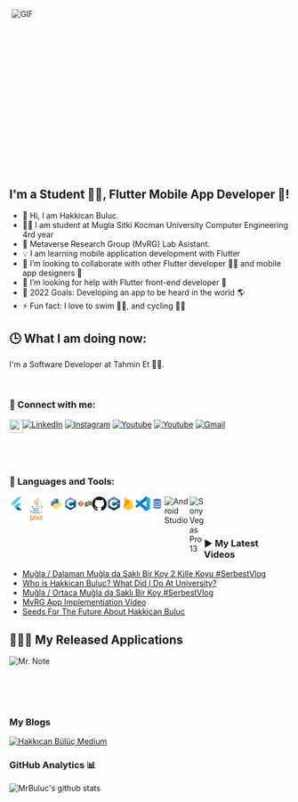 <img align="right" alt="GIF" src="https://miro.medium.com/max/900/1*ADxa8DAu2pT66Nv3roRsvA.gif" width="500" height="320" />

## I'm a Student 👨‍🎓, Flutter Mobile App Developer 📱!
- 👋 Hi, I am Hakkican Buluc.
- 👨‍🎓 I am student at Mugla Sitki Kocman University Computer Engineering 4rd year
- 🥼 Metaverse Research Group (MvRG) Lab Asistant.
- 💡 I am learning mobile application development with Flutter
- 👯 I’m looking to collaborate with other Flutter developer 👩‍💻 and mobile app designers 🎨
- 🤔 I’m looking for help with Flutter front-end developer 🎨
- 🥅 2022 Goals: Developing an app to be heard in the world 🌎
- ⚡ Fun fact: I love to swim 🏊‍♀️, and cycling 🚴‍♀️

## 🕒 What I am doing now:
I'm a Software Developer at Tahmin Et 👩‍💻.

<br />

### 📩 Connect with me:

[![LinkedIn](https://img.shields.io/badge/LinkedIn-0077B5?style=for-the-badge&logo=linkedin&logoColor=white)][linkedin]
[![Instagram](https://img.shields.io/badge/Instagram-E4405F?style=for-the-badge&logo=instagram&logoColor=white)][instagram]
[![Youtube](https://img.shields.io/badge/YouTube-red?style=for-the-badge&logo=youtube&logoColor=white)][youtube1]
[![Youtube](https://img.shields.io/badge/YouTube-red?style=for-the-badge&logo=youtube&logoColor=white)][youtube2]
[<img align="left" height="24" width="24" src="https://indirup.com/wp-content/uploads/2021/01/telegramindir.png" />][telegram]
[![Gmail](https://img.shields.io/badge/Gmail-D14836?style=for-the-badge&logo=gmail&logoColor=white)][gmail]


<br />

[linkedin]: https://www.linkedin.com/in/hakkıcan-bülüç-967383199/
[instagram]: https://www.instagram.com/mrbuluc/
[youtube1]: https://www.youtube.com/@TheHkcblc
[youtube2]: https://www.youtube.com/@Mr-Buluc
[telegram]: https://t.me/MrBuluc
[gmail]: mailto:hkcblc@gmail.com
<br />

### 🔧 Languages and Tools:

[<img align="left" alt="Flutter" width="26px" src="https://raw.githubusercontent.com/github/explore/cebd63002168a05a6a642f309227eefeccd92950/topics/flutter/flutter.png" />][flutter]
[<img align="left" alt="Java" width="45px" src="https://raw.githubusercontent.com/github/explore/cebd63002168a05a6a642f309227eefeccd92950/topics/java/java.png" />][java]
[<img align="left" alt="Python" width="26px" src="https://raw.githubusercontent.com/github/explore/cebd63002168a05a6a642f309227eefeccd92950/topics/python/python.png" />][python]
[<img align="left" alt="C" width="26px" src="https://raw.githubusercontent.com/github/explore/cebd63002168a05a6a642f309227eefeccd92950/topics/c/c.png" />][c]
[<img align="left" alt="Git" width="26px" src="https://raw.githubusercontent.com/github/explore/80688e429a7d4ef2fca1e82350fe8e3517d3494d/topics/git/git.png" />][git]
[<img align="left" alt="GitHub" width="26px" src="https://raw.githubusercontent.com/github/explore/78df643247d429f6cc873026c0622819ad797942/topics/github/github.png" />][github]
[<img align="left" alt="C++" width="26px" src="https://raw.githubusercontent.com/github/explore/cebd63002168a05a6a642f309227eefeccd92950/topics/cpp/cpp.png" />][c++]
[<img align="left" alt="Firebase" width="26px" src="https://raw.githubusercontent.com/github/explore/cebd63002168a05a6a642f309227eefeccd92950/topics/firebase/firebase.png" />][firebase]
[<img align="left" alt="Visual Studio Code" width="26px" src="https://raw.githubusercontent.com/github/explore/80688e429a7d4ef2fca1e82350fe8e3517d3494d/topics/visual-studio-code/visual-studio-code.png" />][vsCode]
[<img align="left" alt="SQL" width="26px" src="https://raw.githubusercontent.com/github/explore/cebd63002168a05a6a642f309227eefeccd92950/topics/sql/sql.png" />][sql]
[<img align="left" alt="Android Studio" width="45px" src="https://img.informer.com/icons_mac/png/128/513/513579.png" />][androidStudio]
[<img align="left" alt="Sony Vegas Pro 13" width="26px" src="https://1.bp.blogspot.com/-43bM29LyniQ/VLeH5r7pceI/AAAAAAAAQDc/rKB7sSKO7DQ/s1600/Vegas%2BPro.png" />][SonyVegasPro]

<br />

[flutter]: https://flutter.dev/
[java]: https://www.java.com/tr/
[python]: https://www.python.org/
[c]: https://www.cprogramming.com/
[git]: https://git-scm.com/
[github]: https://github.com/
[c++]: https://www.cplusplus.com/
[firebase]: https://firebase.google.com/
[vsCode]: https://code.visualstudio.com/
[sql]: https://www.w3schools.com/sql/
[androidStudio]: https://developer.android.com/studio
[SonyVegasPro]: https://www.vegascreativesoftware.com/us/vegas-pro/

<br />
<br />

### ▶️ My Latest Videos
<!-- YOUTUBE:START -->
- [Muğla / Dalaman Muğla da Saklı Bir Koy 2 Kille Koyu #SerbestVlog](https://www.youtube.com/watch?v=VrVs0p-k75Q)
- [Who is Hakkican Buluc? What Did I Do At University?](https://www.youtube.com/watch?v=aSLZsbmNm8Q)
- [Muğla / Ortaca Muğla da Saklı Bir Koy #SerbestVlog](https://www.youtube.com/watch?v=XY3tPD2wpNI)
- [MvRG App Implementiation Video](https://www.youtube.com/watch?v=w7B5OhOEnko)
- [Seeds For The Future About Hakkican Buluc](https://www.youtube.com/watch?v=q6vz--P76Kk)
<!-- YOUTUBE:END -->

## 👩‍💻📱 My Released Applications
<a href="https://play.google.com/store/apps/details?id=hakkicanbuluc.mrnote"><img align="left" alt="Mr. Note" width="100px" src="https://play-lh.googleusercontent.com/ROMYNVfVPBFkwyNMc5g6Tvv-8J1Y15izFdqhRkaw4JZNLUYrLXGkCuAZMi-rQ4wRg5Y=s180-rw" /></a>


<br />
<br />
<br />
<br />
<br />

### My Blogs 

[![Hakkıcan Bülüç Medium](https://github-readme-medium.vercel.app/?username=hakkicanbuluc&limit=2)](https://medium.com/@hakkicanbuluc)

### GitHub Analytics 📊

![MrBuluc's github stats](https://github-readme-stats.vercel.app/api?username=MrBuluc&show_icons=true)

<br />
<br />
